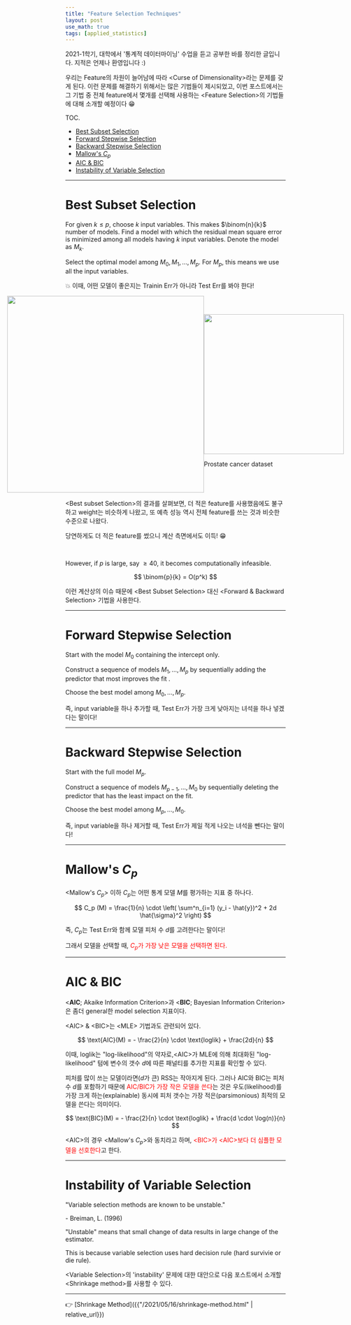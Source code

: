 ```yaml
---
title: "Feature Selection Techniques"
layout: post
use_math: true
tags: [applied_statistics]
---
```



2021-1학기, 대학에서 '통계적 데이터마이닝' 수업을 듣고 공부한 바를 정리한 글입니다. 지적은 언제나 환영입니다 :)

우리는 Feature의 차원이 늘어남에 따라 \<Curse of Dimensionality\>라는 문제를 갖게 된다. 이런 문제를 해결하기 위해서는 많은 기법들이 제시되었고, 이번 포스트에서는 그 기법 중 전체 feature에서 몇개를 선택해 사용하는 \<Feature Selection\>의 기법들에 대해 소개할 예정이다 😁

<span class="statement-title">TOC.</span><br>

- [Best Subset Selection](#best-subset-selection)
- [Forward Stepwise Selection](#forward-stepwise-selection)
- [Backward Stepwise Selection](#backward-stepwise-selection)
- [Mallow's $C_p$](#mallows-c_p)
- [AIC & BIC](#aic--bic)
- [Instability of Variable Selection](#instability-of-variable-selection)

<hr/>

# Best Subset Selection

For given $k \le p$, choose $k$ input variables. This makes $\binom{n}{k}$ number of models. Find a model with which <span class="half_HL">the residual mean square error is minimized</span> among all models having $k$ input variables. Denote the model as $M_k$.

Select the optimal model among $M_0, M_1, \dots, M_p$. For $M_p$, this means we use all the input variables.

💥 이때, 어떤 모델이 좋은지는 Trainin Err가 아니라 Test Err를 봐야 한다!

<div class="img-wrapper" style="display:flex; justify-content:center; align-items:center;">

<div class="img-wrapper">
  <img src="{{ "/images/statistical-data-mining/best-subset-selection-1.png" | relative_url }}" width="450px">
</div>

<div class="img-wrapper">
  <img src="{{ "/images/statistical-data-mining/best-subset-selection-2.png" | relative_url }}" width="320px">
  <p>
    Prostate cancer dataset
  </p>
</div>

</div>

\<Best subset Selection\>의 결과를 살펴보면, 더 적은 feature를 사용했음에도 불구하고 weight는 비슷하게 나왔고, 또 예측 성능 역시 전체 feature를 쓰는 것과 비슷한 수준으로 나왔다.

당연하게도 더 적은 feature를 썼으니 계산 측면에서도 이득! 😁

<br/>

However, if $p$ is large, say $\ge 40$, it becomes computationally infeasible.

$$
\binom{p}{k} = O(p^k)
$$

이런 계산상의 이슈 때문에 \<Best Subset Selection\> 대신 \<Forward & Backward Selection\> 기법을 사용한다.

<hr/>

# Forward Stepwise Selection

Start with the model $M_0$ containing the intercept only.

Construct a sequence of models $M_1, \dots, M_p$ by sequentially adding the predictor that most improves the fit .

Choose the best model among $M_0, \dots, M_p$.

즉, input variable을 하나 추가할 때, Test Err가 가장 크게 낮아지는 녀석을 하나 넣겠다는 말이다!

<hr/>

# Backward Stepwise Selection

Start with the full model $M_p$.

Construct a sequence of models $M_{p-1}, \dots, M_0$ by sequentially deleting the predictor that has the least impact on the fit.

Choose the best model among $M_p, \dots, M_0$.

즉, input variable을 하나 제거할 때, Test Err가 제일 적게 나오는 녀석을 뺀다는 말이다!

<hr/>

# Mallow's $C_p$

\<Mallow's $C_p$\> 이하 $C_p$는 어떤 통계 모델 $M$를 평가하는 지표 중 하나다.

$$
C_p (M) = \frac{1}{n} \cdot \left( \sum^n_{i=1} (y_i - \hat{y})^2 + 2d \hat{\sigma}^2 \right)
$$

즉, $C_p$는 Test Err와 함께 모델 피처 수 $d$를 고려한다는 말이다!

그래서 모델을 선택할 때, <span style="color: red">$C_p$가 가장 낮은 모델을 선택하면 된다.</span>

<hr/>

# AIC & BIC

\<**AIC**; Akaike Information Criterion\>과 \<**BIC**; Bayesian Information Criterion\>은 좀더 general한 model selection 지표이다.

\<AIC\> & \<BIC\>는 \<MLE\> 기법과도 관련되어 있다.

$$
\text{AIC}(M) = - \frac{2}{n} \cdot \text{loglik} + \frac{2d}{n}
$$

이때, $\text{loglik}$는 "log-likelihood"의 약자로,\<AIC\>가 MLE에 의해 최대화된 "log-likelihood" 텀에 변수의 갯수 $d$에 따른 패널티를 추가한 지표를 확인할 수 있다.

피처를 많이 쓰는 모델이라면($d$가 큰) RSS는 작아지게 된다. 그러나 AIC와 BIC는 피처 수 $d$를 포함하기 때문에 <span style="color: red">AIC/BIC가 가장 작은 모델을 쓴다</span>는 것은 우도(likelihood)를 가장 크게 하는(explainable) 동시에 피처 갯수는 가장 적은(parsimonious) 최적의 모델을 쓴다는 의미이다.

$$
\text{BIC}(M) = - \frac{2}{n} \cdot \text{loglik} + \frac{d \cdot \log(n)}{n}
$$

\<AIC\>의 경우 \<Mallow's $C_p$\>와 동치라고 하며, <span style="color: red">\<BIC\>가 \<AIC\>보다 더 심플한 모델을 선호한다</span>고 한다.

<hr/>

# Instability of Variable Selection

<div class="statement" markdown="1">

"Variable selection methods are known to be unstable."

\- Breiman, L. (1996)

</div>

"Unstable" means that small change of data results in large change of the estimator.

This is because variable selection uses hard decision rule (hard survivie or die rule).

\<Variable Selection\>의 'instability' 문제에 대한 대안으로 다음 포스트에서 소개할 \<Shrinkage method\>를 사용할 수 있다.

<hr/>

👉 [Shrinkage Method]({{"/2021/05/16/shrinkage-method.html" | relative_url}})
